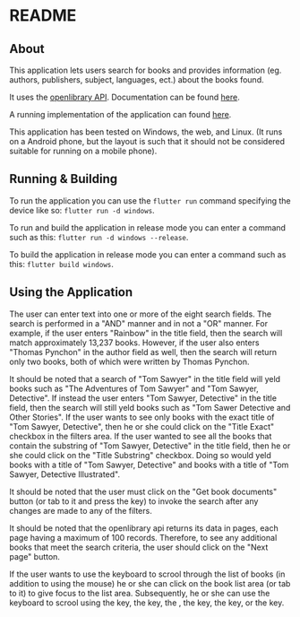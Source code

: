 # README

## About

This application lets users search for books and provides information (eg. authors, publishers, subject, languages, ect.) about the books found.

It uses the [openlibrary API](https://openlibrary.org/). Documentation can be found [here](https://openlibrary.org/developers/api).

A running implementation of the application can found [here](https://danielgenecasey.net/open_library_api/).

This application has been tested on Windows, the web, and Linux.  (It runs on a Android phone, but the layout is such that it should not be considered suitable for running on a mobile phone).

## Running & Building

To run the application you can use the `flutter run` command specifying the device like so: `flutter run -d windows`.

To run and build the application in release mode you can enter a command such as this: `flutter run -d windows --release`.

To build the application in release mode you can enter a command such as this: `flutter build windows`.

## Using the Application

The user can enter text into one or more of the eight search fields.  The search is performed in a "AND" manner and in not a "OR" manner.  For example, if the user enters "Rainbow" in the title field, then the search will match approximately 13,237 books. However, if the user also enters "Thomas Pynchon" in the author field as well, then the search will return only two books, both of which were written by Thomas Pynchon.

It should be noted that a search of "Tom Sawyer" in the title field will yeld books such as "The Adventures of Tom Sawyer" and "Tom Sawyer, Detective". If instead the user enters "Tom Sawyer, Detective" in the title field, then the search will still yeld books such as "Tom Sawer Detective and Other Stories".  If the user wants to see only books with the exact title of "Tom Sawyer, Detective", then he or she could click on the "Title Exact" checkbox in the filters area. If the user wanted to see all the books that contain the substring of "Tom Sawyer, Detective" in the title field, then he or she could click on the "Title Substring" checkbox. Doing so would yeld books with a title of "Tom Sawyer, Detective" and books with a title of "Tom Sawyer, Detective Illustrated".

It should be noted that the user must click on the "Get book documents" button (or tab to it and press the <Enter> key) to invoke the search after any changes are made to any of the filters.

It should be noted that the openlibrary api returns its data in pages, each page having a maximum of 100 records. Therefore, to see any additional books that meet the search criteria, the user should click on the "Next page" button.

If the user wants to use the keyboard to scrool through the list of books (in addition to using the mouse) he or she can click on the book list area (or tab to it) to give focus to the list area.  Subsequently, he or she can use the keyboard to scrool using the <Arrow Down> key, the <Arrow Up> key, the <Page Down>, the <Page Up> key, the <Home> key, or the <End> key.

